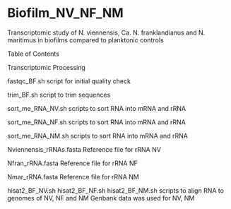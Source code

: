 # Biofilm_NV_NF_NM
Transcriptomic study of N. viennensis, Ca. N. franklandianus and N. maritimus in biofilms compared to planktonic controls


Table of Contents

Transcriptomic Processing

fastqc_BF.sh
script for initial quality check

trim_BF.sh
script to trim sequences

sort_me_RNA_NV.sh
scripts to sort RNA into mRNA and rRNA

sort_me_RNA_NF.sh
scripts to sort RNA into mRNA and rRNA

sort_me_RNA_NM.sh
scripts to sort RNA into mRNA and rRNA

Nviennensis_rRNAs.fasta
Reference file for rRNA NV

Nfran_rRNA.fasta
Reference file for rRNA NF

Nmar_rRNA.fasta
Reference file for rRNA NM


hisat2_BF_NV.sh
hisat2_BF_NF.sh
hisat2_BF_NM.sh
scripts to align RNA to genomes of NV, NF and NM
Genbank data was used for NV, NM




